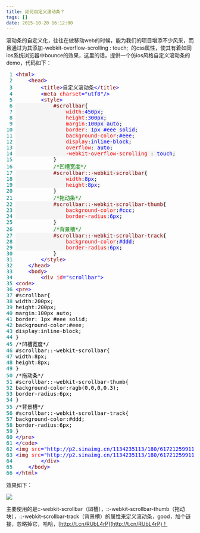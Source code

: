```yaml
---
title: 如何自定义滚动条？
tags: []
date: 2015-10-20 16:12:00
---
```


滚动条的自定义化，往往在做移动web的时候，能为我们的项目增添不少风采，而且通过为其添加-webkit-overflow-scrolling : touch; &nbsp;的css属性，使其有着如同ios系统浏览器中bounce的效果，这里的话，提供一个仿ios风格自定义滚动条的demo，代码如下：

<div class="cnblogs_code">
<pre><span style="color: #008080;"> 1</span> <span style="color: #0000ff;">&lt;</span><span style="color: #800000;">html</span><span style="color: #0000ff;">&gt;</span>
<span style="color: #008080;"> 2</span>     <span style="color: #0000ff;">&lt;</span><span style="color: #800000;">head</span><span style="color: #0000ff;">&gt;</span>
<span style="color: #008080;"> 3</span>         <span style="color: #0000ff;">&lt;</span><span style="color: #800000;">title</span><span style="color: #0000ff;">&gt;</span>自定义滚动条<span style="color: #0000ff;">&lt;/</span><span style="color: #800000;">title</span><span style="color: #0000ff;">&gt;</span>
<span style="color: #008080;"> 4</span>         <span style="color: #0000ff;">&lt;</span><span style="color: #800000;">meta </span><span style="color: #ff0000;">charset</span><span style="color: #0000ff;">="utf8"</span><span style="color: #0000ff;">/&gt;</span>
<span style="color: #008080;"> 5</span>         <span style="color: #0000ff;">&lt;</span><span style="color: #800000;">style</span><span style="color: #0000ff;">&gt;</span>
<span style="color: #008080;"> 6</span> <span style="background-color: #f5f5f5; color: #800000;">            #scrollbar</span><span style="background-color: #f5f5f5; color: #000000;">{</span>
<span style="color: #008080;"> 7</span> <span style="background-color: #f5f5f5; color: #ff0000;">                width</span><span style="background-color: #f5f5f5; color: #000000;">:</span><span style="background-color: #f5f5f5; color: #0000ff;">450px</span><span style="background-color: #f5f5f5; color: #000000;">;</span>
<span style="color: #008080;"> 8</span> <span style="background-color: #f5f5f5; color: #ff0000;">                height</span><span style="background-color: #f5f5f5; color: #000000;">:</span><span style="background-color: #f5f5f5; color: #0000ff;">300px</span><span style="background-color: #f5f5f5; color: #000000;">;</span>
<span style="color: #008080;"> 9</span> <span style="background-color: #f5f5f5; color: #ff0000;">                margin</span><span style="background-color: #f5f5f5; color: #000000;">:</span><span style="background-color: #f5f5f5; color: #0000ff;">100px auto</span><span style="background-color: #f5f5f5; color: #000000;">;</span>
<span style="color: #008080;">10</span> <span style="background-color: #f5f5f5; color: #ff0000;">                border</span><span style="background-color: #f5f5f5; color: #000000;">:</span><span style="background-color: #f5f5f5; color: #0000ff;"> 1px #eee solid</span><span style="background-color: #f5f5f5; color: #000000;">;</span>
<span style="color: #008080;">11</span> <span style="background-color: #f5f5f5; color: #ff0000;">                background-color</span><span style="background-color: #f5f5f5; color: #000000;">:</span><span style="background-color: #f5f5f5; color: #0000ff;">#eee</span><span style="background-color: #f5f5f5; color: #000000;">;</span>
<span style="color: #008080;">12</span> <span style="background-color: #f5f5f5; color: #ff0000;">                display</span><span style="background-color: #f5f5f5; color: #000000;">:</span><span style="background-color: #f5f5f5; color: #0000ff;">inline-block</span><span style="background-color: #f5f5f5; color: #000000;">;</span>
<span style="color: #008080;">13</span> <span style="background-color: #f5f5f5; color: #ff0000;">                overflow</span><span style="background-color: #f5f5f5; color: #000000;">:</span><span style="background-color: #f5f5f5; color: #0000ff;"> auto</span><span style="background-color: #f5f5f5; color: #000000;">;</span>
<span style="color: #008080;">14</span> <span style="background-color: #f5f5f5; color: #ff0000;">                -webkit-overflow-scrolling </span><span style="background-color: #f5f5f5; color: #000000;">:</span><span style="background-color: #f5f5f5; color: #0000ff;"> touch</span><span style="background-color: #f5f5f5; color: #000000;">;</span>  
<span style="color: #008080;">15</span>             <span style="background-color: #f5f5f5; color: #000000;">}</span>
<span style="color: #008080;">16</span>             <span style="background-color: #f5f5f5; color: #008000;">/*</span><span style="background-color: #f5f5f5; color: #008000;">凹槽宽度</span><span style="background-color: #f5f5f5; color: #008000;">*/</span>
<span style="color: #008080;">17</span> <span style="background-color: #f5f5f5; color: #800000;">            #scrollbar::-webkit-scrollbar</span><span style="background-color: #f5f5f5; color: #000000;">{</span>
<span style="color: #008080;">18</span> <span style="background-color: #f5f5f5; color: #ff0000;">                width</span><span style="background-color: #f5f5f5; color: #000000;">:</span><span style="background-color: #f5f5f5; color: #0000ff;">8px</span><span style="background-color: #f5f5f5; color: #000000;">;</span>
<span style="color: #008080;">19</span> <span style="background-color: #f5f5f5; color: #ff0000;">                height</span><span style="background-color: #f5f5f5; color: #000000;">:</span><span style="background-color: #f5f5f5; color: #0000ff;">8px</span><span style="background-color: #f5f5f5; color: #000000;">;</span>
<span style="color: #008080;">20</span>             <span style="background-color: #f5f5f5; color: #000000;">}</span>
<span style="color: #008080;">21</span>             <span style="background-color: #f5f5f5; color: #008000;">/*</span><span style="background-color: #f5f5f5; color: #008000;">拖动条</span><span style="background-color: #f5f5f5; color: #008000;">*/</span>
<span style="color: #008080;">22</span> <span style="background-color: #f5f5f5; color: #800000;">            #scrollbar::-webkit-scrollbar-thumb</span><span style="background-color: #f5f5f5; color: #000000;">{</span>
<span style="color: #008080;">23</span> <span style="background-color: #f5f5f5; color: #ff0000;">                background-color</span><span style="background-color: #f5f5f5; color: #000000;">:</span><span style="background-color: #f5f5f5; color: #0000ff;">#ccc</span><span style="background-color: #f5f5f5; color: #000000;">;</span>
<span style="color: #008080;">24</span> <span style="background-color: #f5f5f5; color: #ff0000;">                border-radius</span><span style="background-color: #f5f5f5; color: #000000;">:</span><span style="background-color: #f5f5f5; color: #0000ff;">6px</span><span style="background-color: #f5f5f5; color: #000000;">;</span>
<span style="color: #008080;">25</span>             <span style="background-color: #f5f5f5; color: #000000;">}</span>
<span style="color: #008080;">26</span>             <span style="background-color: #f5f5f5; color: #008000;">/*</span><span style="background-color: #f5f5f5; color: #008000;">背景槽</span><span style="background-color: #f5f5f5; color: #008000;">*/</span>
<span style="color: #008080;">27</span> <span style="background-color: #f5f5f5; color: #800000;">            #scrollbar::-webkit-scrollbar-track</span><span style="background-color: #f5f5f5; color: #000000;">{</span>
<span style="color: #008080;">28</span> <span style="background-color: #f5f5f5; color: #ff0000;">                background-color</span><span style="background-color: #f5f5f5; color: #000000;">:</span><span style="background-color: #f5f5f5; color: #0000ff;">#ddd</span><span style="background-color: #f5f5f5; color: #000000;">;</span>
<span style="color: #008080;">29</span> <span style="background-color: #f5f5f5; color: #ff0000;">                border-radius</span><span style="background-color: #f5f5f5; color: #000000;">:</span><span style="background-color: #f5f5f5; color: #0000ff;">6px</span><span style="background-color: #f5f5f5; color: #000000;">;</span>
<span style="color: #008080;">30</span>             <span style="background-color: #f5f5f5; color: #000000;">}</span>
<span style="color: #008080;">31</span>         <span style="color: #0000ff;">&lt;/</span><span style="color: #800000;">style</span><span style="color: #0000ff;">&gt;</span>
<span style="color: #008080;">32</span>     <span style="color: #0000ff;">&lt;/</span><span style="color: #800000;">head</span><span style="color: #0000ff;">&gt;</span>
<span style="color: #008080;">33</span>     <span style="color: #0000ff;">&lt;</span><span style="color: #800000;">body</span><span style="color: #0000ff;">&gt;</span>
<span style="color: #008080;">34</span>         <span style="color: #0000ff;">&lt;</span><span style="color: #800000;">div </span><span style="color: #ff0000;">id</span><span style="color: #0000ff;">="scrollbar"</span><span style="color: #0000ff;">&gt;</span>
<span style="color: #008080;">35</span> <span style="color: #0000ff;">&lt;</span><span style="color: #800000;">code</span><span style="color: #0000ff;">&gt;</span>
<span style="color: #008080;">36</span> <span style="color: #0000ff;">&lt;</span><span style="color: #800000;">pre</span><span style="color: #0000ff;">&gt;</span>
<span style="color: #008080;">37</span> <span style="color: #000000;">#scrollbar{
</span><span style="color: #008080;">38</span> <span style="color: #000000;">width:200px;
</span><span style="color: #008080;">39</span> <span style="color: #000000;">height:200px;
</span><span style="color: #008080;">40</span> <span style="color: #000000;">margin:100px auto;
</span><span style="color: #008080;">41</span> <span style="color: #000000;">border: 1px #eee solid;
</span><span style="color: #008080;">42</span> <span style="color: #000000;">background-color:#eee;
</span><span style="color: #008080;">43</span> <span style="color: #000000;">display:inline-block;
</span><span style="color: #008080;">44</span> <span style="color: #000000;">}
</span><span style="color: #008080;">45</span> <span style="color: #000000;">/*凹槽宽度*/
</span><span style="color: #008080;">46</span> <span style="color: #000000;">#scrollbar::-webkit-scrollbar{
</span><span style="color: #008080;">47</span> <span style="color: #000000;">width:8px;
</span><span style="color: #008080;">48</span> <span style="color: #000000;">height:8px;
</span><span style="color: #008080;">49</span> <span style="color: #000000;">}
</span><span style="color: #008080;">50</span> <span style="color: #000000;">/*拖动条*/
</span><span style="color: #008080;">51</span> <span style="color: #000000;">#scrollbar::-webkit-scrollbar-thumb{
</span><span style="color: #008080;">52</span> <span style="color: #000000;">background-color:ragb(0,0,0,0.3);
</span><span style="color: #008080;">53</span> <span style="color: #000000;">border-radius:6px;
</span><span style="color: #008080;">54</span> <span style="color: #000000;">}
</span><span style="color: #008080;">55</span> <span style="color: #000000;">/*背景槽*/
</span><span style="color: #008080;">56</span> <span style="color: #000000;">#scrollbar::-webkit-scrollbar-track{
</span><span style="color: #008080;">57</span> <span style="color: #000000;">background-color:#ddd;
</span><span style="color: #008080;">58</span> <span style="color: #000000;">border-radius:6px;
</span><span style="color: #008080;">59</span> <span style="color: #000000;">}
</span><span style="color: #008080;">60</span> <span style="color: #0000ff;">&lt;/</span><span style="color: #800000;">pre</span><span style="color: #0000ff;">&gt;</span>
<span style="color: #008080;">61</span> <span style="color: #0000ff;">&lt;/</span><span style="color: #800000;">code</span><span style="color: #0000ff;">&gt;</span>
<span style="color: #008080;">62</span> <span style="color: #0000ff;">&lt;</span><span style="color: #800000;">img </span><span style="color: #ff0000;">src</span><span style="color: #0000ff;">="http://p2.sinaimg.cn/1134235113/180/61721259911787"</span><span style="color: #ff0000;"> alt</span><span style="color: #0000ff;">=""</span><span style="color: #0000ff;">&gt;</span> <span style="color: #0000ff;">&lt;</span><span style="color: #800000;">br</span><span style="color: #0000ff;">&gt;</span>
<span style="color: #008080;">63</span> <span style="color: #0000ff;">&lt;</span><span style="color: #800000;">img </span><span style="color: #ff0000;">src</span><span style="color: #0000ff;">="http://p2.sinaimg.cn/1134235113/180/61721259911787"</span><span style="color: #ff0000;"> alt</span><span style="color: #0000ff;">=""</span><span style="color: #0000ff;">&gt;</span>
<span style="color: #008080;">64</span>         <span style="color: #0000ff;">&lt;/</span><span style="color: #800000;">div</span><span style="color: #0000ff;">&gt;</span>
<span style="color: #008080;">65</span>     <span style="color: #0000ff;">&lt;/</span><span style="color: #800000;">body</span><span style="color: #0000ff;">&gt;</span>
<span style="color: #008080;">66</span> <span style="color: #0000ff;">&lt;/</span><span style="color: #800000;">html</span><span style="color: #0000ff;">&gt;</span></pre>
</div>

效果如下：

![](http://images2015.cnblogs.com/blog/720690/201510/720690-20151020145334380-990935963.png)

主要使用的是::-webkit-scrollbar（凹槽），::-webkit-scrollbar-thumb（拖动块），::-webkit-scrollbar-track（背景槽）的属性来定义滚动条，good，加个链接，忽略掉它，哈哈，[http://t.cn/RUbL4rP](http://t.cn/RUbL4rP)！